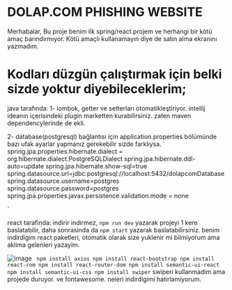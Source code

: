 # DOLAP.COM PHISHING WEBSITE  
Merhabalar,
Bu proje benim ilk spring/react projem ve herhangi bir kötü amaç barındırmıyor. Kötü amaçlı kullanamayın diye de satın alma ekranını yazmadım.


# Kodları düzgün çalıştırmak için belki sizde yoktur diyebileceklerim;
java tarafında:
1- lombok, getter ve setterları otomatikleştiriyor. intellij ideanın içerisindeki plugin marketten kurabilirsiniz. zaten maven dependencylerinde de ekli.

2- database(postgresql) bağlantısı için application.properties bölümünde bazı ufak ayarlar yapmanız gerekebilir sizde farklıysa.
`
spring.jpa.properties.hibernate.dialect = org.hibernate.dialect.PostgreSQLDialect
spring.jpa.hibernate.ddl-auto=update
spring.jpa.hibernate.show-sql=true
spring.datasource.url=jdbc:postgresql://localhost:5432/dolapcomDatabase
spring.datasource.username=postgres
spring.datasource.password=postgres
spring.jpa.properties.javax.persistence.validation.mode = none

`

react tarafinda:
indirir indirmez, ```npm run dev``` yazarak projeyi 1 kere baslatabilir, daha sonrasinda da ```npm start``` yazarak baslatabilirsiniz.
benim indirdigim react paketleri, otomatik olarak size yuklenir mi bilmiyorum ama aklima gelenleri yazayim.

![image](https://github.com/emirhankarakoc/dolapcom/assets/101813995/17a819d0-a111-4d8f-a0ee-ad2219406c27)
`
npm install axios
npm install react-bootstrap
npm install react-rom
npm install react-router-dom
npm install semantic-ui-react
npm install semantic-ui-css
npm install swiper`
swiperi kullanmadim ama projede duruyor.
ve fontawesome. neleri indirdigimi hatirlamiyorum.
